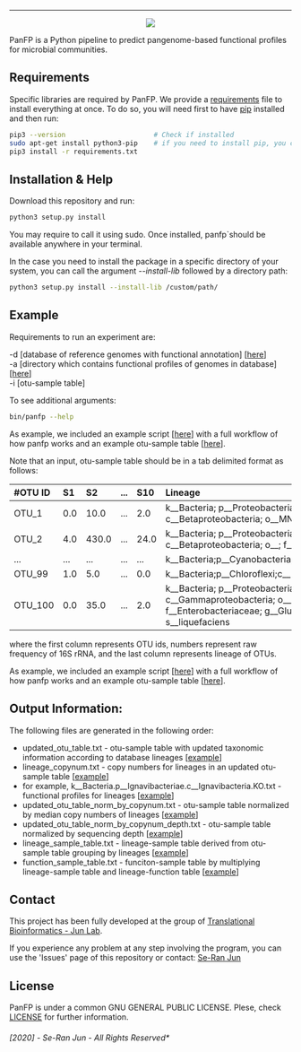 ---

<p align="center">
  <img src=".logo/pangenome.png"/>
</p>

PanFP is a Python pipeline to predict pangenome-based functional profiles for microbial communities.

## Requirements
Specific libraries are required by PanFP. We provide a [requirements](./requirements.txt) file to install everything at once. To do so, you will need first to have [pip](https://pip.pypa.io/en/stable/installing/) installed and then run:

```bash
pip3 --version                      # Check if installed
sudo apt-get install python3-pip    # if you need to install pip, you can check installation with the previous command
pip3 install -r requirements.txt

```

## Installation & Help

Download this repository and run:

```bash
python3 setup.py install
```

You may require to call it using sudo. Once installed, panfp`should be available anywhere in your terminal.

In the case you need to install the package in a specific directory of your system, you can call the argument *--install-lib* followed by a directory path:

```bash
python3 setup.py install --install-lib /custom/path/
```
## Example

Requirements to run an experiment are: 

-d [database of reference genomes with functional annotation] \[[here](./dbs/refseq.complete.KO.TH30.txt)\] <br />
-a [directory which contains functional profiles of genomes in database] \[[here](./annot/KO)\] <br />
-i [otu-sample table] <br /> 

To see additional arguments:
```bash
bin/panfp --help
```

As example, we included an example script \[[here](./run_panfp.sh)\] with a full workflow of how panfp works and an example otu-sample table \[[here](./test/otu_table.txt)\].

Note that an input, otu-sample table should be in a tab delimited format as follows:

|\#OTU ID|S1   |S2   |...  |S10  |Lineage |
|:-------|:----|:----|:----|:----|:-------|
|OTU_1   |0.0  |10.0 |...  |2.0  |k__Bacteria; p__Proteobacteria; c__Betaproteobacteria; o__MND1; f__|
|OTU_2   |4.0  |430.0|...  |24.0 |k__Bacteria; p__Proteobacteria; c__Betaproteobacteria; o__; f__; g__; s__|
|...     |...  |...  |...  |...  |k__Bacteria;p__Cyanobacteria;c__Oxyphotobacteria|
|OTU_99  |1.0  |5.0  |...  |0.0  |k__Bacteria;p__Chloroflexi;c__|
|OTU_100 |0.0  |35.0 |...  |2.0  |k__Bacteria; p__Proteobacteria; c__Gammaproteobacteria; o__Enterobacteriales; f__Enterobacteriaceae; g__Gluconacetobacter; s__liquefaciens|

where the first column represents OTU ids, numbers represent raw frequency of 16S rRNA, and the last column represents lineage of OTUs.

As example, we included an example script \[[here](./run_panfp.sh)\] with a full workflow of how panfp works and an example otu-sample table \[[here](./test/otu_table.txt)\].

##  Output Information:

The following files are generated in the following order:

- updated_otu_table.txt - otu-sample table with updated taxonomic information according to database lineages \[[example](./test/results/updated_otu_table.txt)\]
- lineage_copynum.txt - copy numbers for lineages in an updated otu-sample table \[[example](./test/results/lineage_copynum.txt)\]
- for example, k__Bacteria.p__Ignavibacteriae.c__Ignavibacteria.KO.txt - functional profiles for lineages \[[example](./test/results/lineage_func/KO/k__Bacteria.p__Ignavibacteriae.c__Ignavibacteria.KO.txt)\]
- updated_otu_table_norm_by_copynum.txt - otu-sample table normalized by median copy numbers of lineages \[[example](./test/results/updated_otu_table_norm_by_copynum.txt)\]
- updated_otu_table_norm_by_copynum_depth.txt - otu-sample table normalized by sequencing depth \[[example](./test/results/updated_otu_table_norm_by_copynum_depth.txt)\]
- lineage_sample_table.txt - lineage-sample table derived from otu-sample table grouping by lineages \[[example](./test/results/lineage_sample_table.txt)\]
- function_sample_table.txt - funciton-sample table by multiplying lineage-sample table and lineage-function table \[[example](./test/results/function_sample_table.txt)\]

## Contact

This project has been fully developed at the group of [Translational Bioinformatics - Jun Lab](http://abc.srjun.tbi.org).

If you experience any problem at any step involving the program, you can use the 'Issues' page of this repository or contact: [Se-Ran Jun](mailto:seran.jun@gmail.com)


## License

PanFP is under a common GNU GENERAL PUBLIC LICENSE. Plese, check [LICENSE](./LICENSE) for further information.

###### [2020] - Se-Ran Jun - All Rights Reserved*
